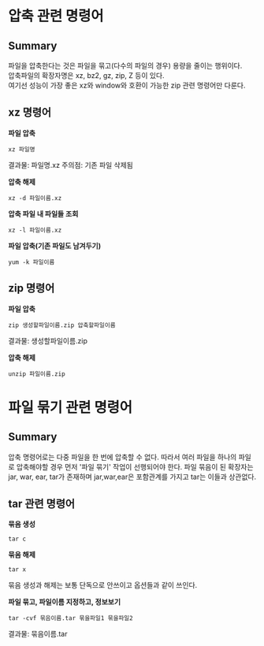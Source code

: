 압축 관련 명령어
===============
Summary
--------
파일을 압축한다는 것은 파일을 묶고(다수의 파일의 경우) 용량을 줄이는 행위이다.  
압축파일의 확장자명은 xz, bz2, gz, zip, Z 등이 있다.  
여기선 성능이 가장 좋은 xz와 window와 호환이 가능한 zip 관련 명령어만 다룬다.  

xz 명령어
---------
**파일 압축**
```
xz 파일명
```
결과물: 파일명.xz
주의점: 기존 파일 삭제됨

**압축 해제**
```
xz -d 파일이름.xz
```

**압축 파일 내 파일들 조회**
```
xz -l 파일이름.xz
```

**파일 압축(기존 파일도 남겨두기)**
```
yum -k 파일이름
```

zip 명령어
----------
**파일 압축**
```
zip 생성할파일이름.zip 압축할파일이름
```
결과물: 생성할파일이름.zip

**압축 해제**
```
unzip 파일이름.zip
```

파일 묶기 관련 명령어
===================
Summary
--------
압축 명령어로는 다중 파일을 한 번에 압축할 수 없다.
따라서 여러 파일을 하나의 파일로 압축해야할 경우 먼저 '파일 묶기' 작업이 선행되어야 한다.
파일 묶음이 된 확장자는 jar, war, ear, tar가 존재하며 jar,war,ear은 포함관계를 가지고 tar는 이들과 상관없다.

tar 관련 명령어
---------------
**묶음 생성**
```
tar c 
```
**묶음 해제**
```
tar x
```

묶음 생성과 해제는 보통 단독으로 안쓰이고 옵션들과 같이 쓰인다.

**파일 묶고, 파일이름 지정하고, 정보보기**
```
tar -cvf 묶음이름.tar 묶을파일1 묶을파일2
```
결과물: 묶음이름.tar
